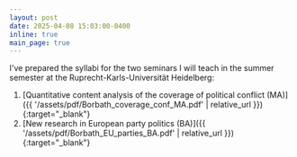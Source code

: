 ```yaml
---
layout: post
date: 2025-04-08 15:03:00-0400
inline: true
main_page: true
---
```


I've prepared the syllabi for the two seminars I will teach in the summer semester at the Ruprecht-Karls-Universität Heidelberg:

1. [Quantitative content analysis of the coverage of political conflict (MA)]({{ '/assets/pdf/Borbath_coverage_conf_MA.pdf' | relative_url }}){:target="_blank"}
2. [New research in European party politics (BA)]({{ '/assets/pdf/Borbath_EU_parties_BA.pdf' | relative_url }}){:target="_blank"}


